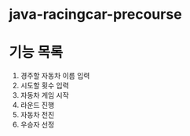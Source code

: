 # java-racingcar-precourse

# 기능 목록
1. 경주할 자동차 이름 입력
2. 시도할 횟수 입력
3. 자동차 게임 시작
4. 라운드 진행
5. 자동차 전진
6. 우승자 선정
